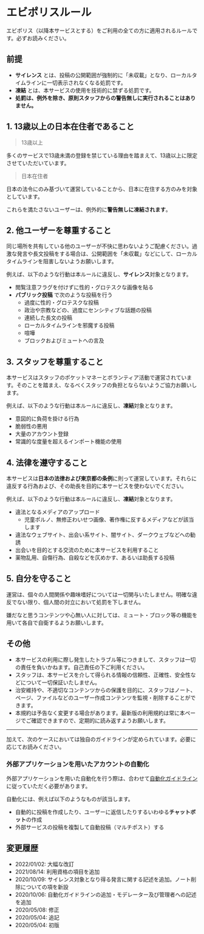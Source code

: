 # エビポリスルール

エビポリス（以降本サービスとする）をご利用の全ての方に適用されるルールです。必ずお読みください。

## 前提

* **サイレンス** とは、投稿の公開範囲が強制的に「未収載」となり、ローカルタイムラインに一切表示されなくなる処罰です。
* **凍結** とは、本サービスの使用を技術的に禁ずる処罰です。
* **処罰は、例外を除き、原則スタッフからの警告無しに実行されることはありません。**

## 1. 13歳以上の日本在住者であること

> 13歳以上

多くのサービスで13歳未満の登録を禁じている理由を踏まえて、13歳以上に限定させていただいています。

> 日本在住者

日本の法令にのみ基づいて運営していることから、日本に在住する方のみを対象としています。

これらを満たさないユーザーは、例外的に**警告無しに凍結されます**。

## 2. 他ユーザーを尊重すること

同じ場所を共有している他のユーザーが不快に思わないようご配慮ください。過激な発言や長文投稿をする場合は、公開範囲を「未収載」などにして、ローカルタイムラインを阻害しないようお願いします。

例えば、以下のような行動は本ルールに違反し、**サイレンス**対象となります。

* 閲覧注意フラグを付けずに性的・グロテスクな画像を貼る
* **パブリック投稿** で次のような投稿を行う
  * 過度に性的・グロテスクな投稿
  * 政治や宗教などの、過度にセンシティブな話題の投稿
  * 連続した長文の投稿
  * ローカルタイムラインを邪魔する投稿
  * 喧嘩
  * ブロックおよびミュートへの言及

## 3. スタッフを尊重すること

本サービスはスタッフのポケットマネーとボランティア活動で運営されています。そのことを踏まえ、なるべくスタッフの負担とならないようご協力お願いします。

例えば、以下のような行動は本ルールに違反し、**凍結**対象となります。

* 意図的に負荷を掛ける行為
* 脆弱性の悪用
* 大量のアカウント登録
* 常識的な度量を超えるインポート機能の使用

## 4. 法律を遵守すること

本サービスは**日本の法律および東京都の条例**に則って運営しています。それらに違反する行為および、その助長を目的に本サービスを使わないでください。

例えば、以下のような行動は本ルールに違反し、**凍結**対象となります。

* 違法となるメディアのアップロード
  * 児童ポルノ、無修正わいせつ画像、著作権に反するメディアなどが該当します
* 違法なウェブサイト、出会い系サイト、闇サイト、ダークウェブなどへの勧誘
* 出会いを目的とする交流のために本サービスを利用すること
* 薬物乱用、自傷行為、自殺などを仄めかす、あるいは助長する投稿

## 5. 自分を守ること

運営は、個々の人間関係や趣味嗜好については一切関与いたしません。明確な違反でない限り、個人間の対立において処罰を下しません。

嫌だなと思うコンテンツや心無い人に対しては、ミュート・ブロック等の機能を用いて各自で自衛するようお願いします。

## その他

* 本サービスの利用に際し発生したトラブル等につきまして、スタッフは一切の責任を負いかねます。自己責任の下ご利用ください。
* スタッフは、本サービスを介して得られる情報の信頼性、正確性、安全性などについて一切保証いたしません。
* 治安維持や、不適切なコンテンツからの保護を目的に、スタッフはノート、ページ、ファイルなどのユーザー作成コンテンツを監視・削除することができます。
* 本規約は予告なく変更する場合があります。最新版の利用規約は常に本ページでご確認できますので、定期的に読み返すようお願いします。

-------

加えて、次のケースにおいては独自のガイドラインが定められています。必要に応じてお読みください。

### 外部アプリケーションを用いたアカウントの自動化

外部アプリケーションを用いた自動化を行う際は、合わせて[自動化ガイドライン](https://github.com/Groundpolis/groundpolis.app/blob/master/automation-guideline.md)に従っていただく必要があります。

自動化には、例えば以下のようなものが該当します。

* 自動的に投稿を作成したり、ユーザーに返信したりするいわゆる**チャットボット**の作成
* 外部サービスの投稿を複製して自動投稿（マルチポスト）する

## 変更履歴

* 2022/01/02: 大幅な改訂
* 2021/08/14: 利用資格の項目を追加
* 2020/10/09: サイレンス対象となり得る発言に関する記述を追加。ノート削除についての項を新設
* 2020/10/06: 自動化ガイドラインの追加・モデレーター及び管理者への記述を追加
* 2020/05/08: 修正
* 2020/05/04: 追記
* 2020/05/04: 初版

